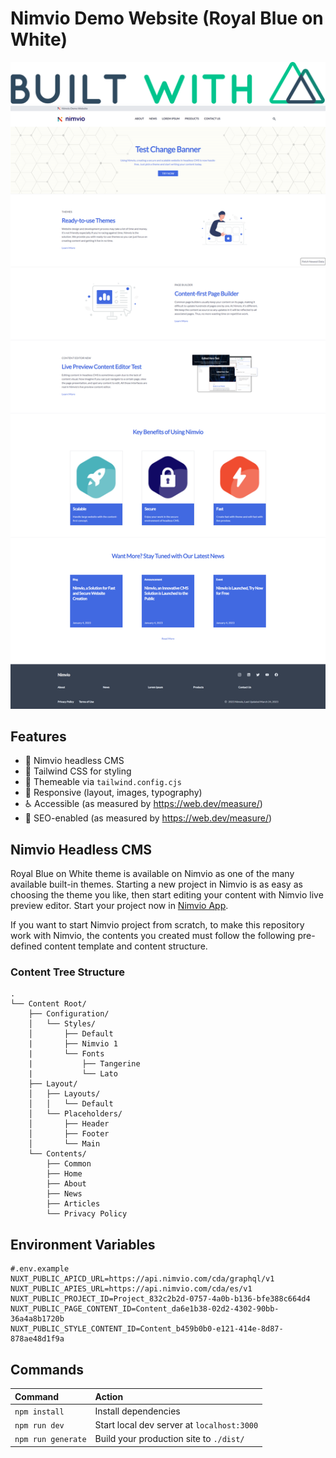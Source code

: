 # Nimvio Demo Website (Royal Blue on White)
[![Built with Nuxt](built-with-nuxt.svg)](https://nuxt.com/)
![Screenshots of Astro Landing Page](screenshots.png)
## Features
- 📰 Nimvio headless CMS
- 💨 Tailwind CSS for styling
- 🎨 Themeable via `tailwind.config.cjs`
- 📱 Responsive (layout, images, typography)
- ♿ Accessible (as measured by https://web.dev/measure/)
- 🔎 SEO-enabled (as measured by https://web.dev/measure/)

## Nimvio Headless CMS
Royal Blue on White theme is available on Nimvio as one of the many available built-in themes. Starting a new project in Nimvio is as easy as choosing the theme you like, then start editing your content with Nimvio live preview editor. Start your project now in [Nimvio App](https://app.nimvio.com).

If you want to start Nimvio project from scratch, to make this repository work with Nimvio, the contents you created must follow the following pre-defined content template and content structure. 
### Content Tree Structure
```
.
└── Content Root/
    ├── Configuration/
    │   └── Styles/
    │       ├── Default
    |       ├── Nimvio 1
    |       └── Fonts
    |           ├── Tangerine
    |           └── Lato
    ├── Layout/
    │   ├── Layouts/
    │   │   └── Default
    │   └── Placeholders/
    │       ├── Header
    │       ├── Footer
    │       └── Main
    └── Contents/
        ├── Common
        ├── Home
        ├── About
        ├── News
        ├── Articles
        └── Privacy Policy
```    

## Environment Variables
```
#.env.example
NUXT_PUBLIC_APICD_URL=https://api.nimvio.com/cda/graphql/v1
NUXT_PUBLIC_APIES_URL=https://api.nimvio.com/cda/es/v1
NUXT_PUBLIC_PROJECT_ID=Project_832c2b2d-0757-4a0b-b136-bfe388c664d4
NUXT_PUBLIC_PAGE_CONTENT_ID=Content_da6e1b38-02d2-4302-90bb-36a4a8b1720b
NUXT_PUBLIC_STYLE_CONTENT_ID=Content_b459b0b0-e121-414e-8d87-878ae48d1f9a
```

## Commands

| Command                | Action                                            |
| :--------------------- | :------------------------------------------------ |
| `npm install`          | Install dependencies                              |
| `npm run dev`          | Start local dev server at `localhost:3000`        |
| `npm run generate`     | Build your production site to `./dist/`           |